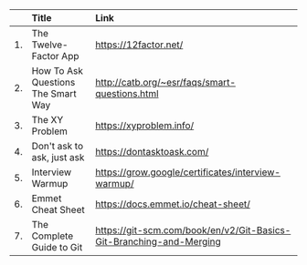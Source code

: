 |     | Title| Link| 
|:---:| :--- |:----|  
|1.   |  The Twelve-Factor App    |    https://12factor.net/ | 
|2.   | How To Ask Questions The Smart Way     |   http://catb.org/~esr/faqs/smart-questions.html  |
|3.   |  The XY Problem   |  https://xyproblem.info/    |
|4.|Don't ask to ask, just ask|https://dontasktoask.com/|
|5.|Interview Warmup|https://grow.google/certificates/interview-warmup/|
|6.|Emmet Cheat Sheet |https://docs.emmet.io/cheat-sheet/|
|7.|The Complete Guide to Git|https://git-scm.com/book/en/v2/Git-Basics-Git-Branching-and-Merging|